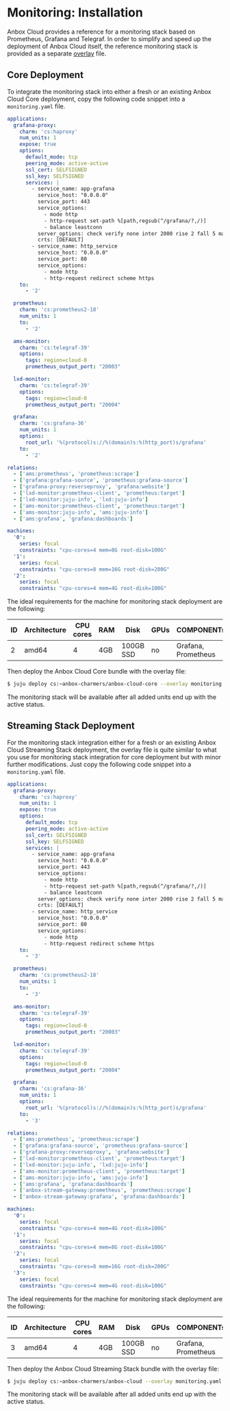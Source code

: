 # Monitoring: Installation

Anbox Cloud provides a reference for a monitoring stack based on Prometheus, Grafana and Telegraf. In order to simplify and speed up the deployment of Anbox Cloud itself, the reference monitoring stack is provided as a separate [overlay](https://juju.is/docs/charm-bundles#heading--overlay-bundles) file.

## Core Deployment

To integrate the monitoring stack into either a fresh or an existing Anbox Cloud Core deployment, copy the following code snippet into a `monitoring.yaml` file.

```yaml
applications:
  grafana-proxy:
    charm: 'cs:haproxy'
    num_units: 1
    expose: true
    options:
      default_mode: tcp
      peering_mode: active-active
      ssl_cert: SELFSIGNED
      ssl_key: SELFSIGNED
      services: |
        - service_name: app-grafana
          service_host: "0.0.0.0"
          service_port: 443
          service_options:
            - mode http
            - http-request set-path %[path,regsub(^/grafana/?,/)]
            - balance leastconn
          server_options: check verify none inter 2000 rise 2 fall 5 maxconn 4096
          crts: [DEFAULT]
        - service_name: http_service
          service_host: "0.0.0.0"
          service_port: 80
          service_options:
            - mode http
            - http-request redirect scheme https
    to:
      - '2'

  prometheus:
    charm: 'cs:prometheus2-18'
    num_units: 1
    to:
      - '2'

  ams-monitor:
    charm: 'cs:telegraf-39'
    options:
      tags: region=cloud-0
      prometheus_output_port: "20003"

  lxd-monitor:
    charm: 'cs:telegraf-39'
    options:
      tags: region=cloud-0
      prometheus_output_port: "20004"

  grafana:
    charm: 'cs:grafana-36'
    num_units: 1
    options:
      root_url: '%(protocol)s://%(domain)s:%(http_port)s/grafana'
    to:
      - '2'

relations:
  - ['ams:prometheus', 'prometheus:scrape']
  - ['grafana:grafana-source', 'prometheus:grafana-source']
  - ['grafana-proxy:reverseproxy', 'grafana:website']
  - ['lxd-monitor:prometheus-client', 'prometheus:target']
  - ['lxd-monitor:juju-info', 'lxd:juju-info']
  - ['ams-monitor:prometheus-client', 'prometheus:target']
  - ['ams-monitor:juju-info', 'ams:juju-info']
  - ['ams:grafana', 'grafana:dashboards']

machines:
  '0':
    series: focal
    constraints: "cpu-cores=4 mem=8G root-disk=100G"
  '1':
    series: focal
    constraints: "cpu-cores=8 mem=16G root-disk=200G"
  '2':
    series: focal
    constraints: "cpu-cores=4 mem=4G root-disk=100G"
```

The ideal requirements for the machine for monitoring stack deployment are the following:

ID | Architecture   | CPU cores | RAM  | Disk       | GPUs | COMPONENTs  |
---|----------------|-----------|------|------------|------|-------------|
2  | amd64          | 4         | 4GB  | 100GB SSD  | no   | Grafana, Prometheus |

Then deploy the Anbox Cloud Core bundle with the overlay file:

```bash
$ juju deploy cs:~anbox-charmers/anbox-cloud-core --overlay monitoring.yaml
```

The monitoring stack will be available after all added units end up with the active status.

## Streaming Stack Deployment

For the monitoring stack integration either for a fresh or an existing Anbox Cloud Streaming Stack deployment, the overlay file is quite similar to what you use for monitoring stack integration for core deployment but with minor further modifications. Just copy the following code snippet
into a `monitoring.yaml` file.

```yaml
applications:
  grafana-proxy:
    charm: 'cs:haproxy'
    num_units: 1
    expose: true
    options:
      default_mode: tcp
      peering_mode: active-active
      ssl_cert: SELFSIGNED
      ssl_key: SELFSIGNED
      services: |
        - service_name: app-grafana
          service_host: "0.0.0.0"
          service_port: 443
          service_options:
            - mode http
            - http-request set-path %[path,regsub(^/grafana/?,/)]
            - balance leastconn
          server_options: check verify none inter 2000 rise 2 fall 5 maxconn 4096
          crts: [DEFAULT]
        - service_name: http_service
          service_host: "0.0.0.0"
          service_port: 80
          service_options:
            - mode http
            - http-request redirect scheme https
    to:
      - '3'

  prometheus:
    charm: 'cs:prometheus2-18'
    num_units: 1
    to:
      - '3'

  ams-monitor:
    charm: 'cs:telegraf-39'
    options:
      tags: region=cloud-0
      prometheus_output_port: "20003"

  lxd-monitor:
    charm: 'cs:telegraf-39'
    options:
      tags: region=cloud-0
      prometheus_output_port: "20004"

  grafana:
    charm: 'cs:grafana-36'
    num_units: 1
    options:
      root_url: '%(protocol)s://%(domain)s:%(http_port)s/grafana'
    to:
      - '3'

relations:
  - ['ams:prometheus', 'prometheus:scrape']
  - ['grafana:grafana-source', 'prometheus:grafana-source']
  - ['grafana-proxy:reverseproxy', 'grafana:website']
  - ['lxd-monitor:prometheus-client', 'prometheus:target']
  - ['lxd-monitor:juju-info', 'lxd:juju-info']
  - ['ams-monitor:prometheus-client', 'prometheus:target']
  - ['ams-monitor:juju-info', 'ams:juju-info']
  - ['ams:grafana', 'grafana:dashboards']
  - ['anbox-stream-gateway:prometheus', 'prometheus:scrape']
  - ['anbox-stream-gateway:grafana', 'grafana:dashboards']

machines:
  '0':
    series: focal
    constraints: "cpu-cores=4 mem=4G root-disk=100G"
  '1':
    series: focal
    constraints: "cpu-cores=4 mem=8G root-disk=100G"
  '2':
    series: focal
    constraints: "cpu-cores=8 mem=16G root-disk=200G"
  '3':
    series: focal
    constraints: "cpu-cores=4 mem=4G root-disk=100G"
```

The ideal requirements for the machine for monitoring stack deployment are the following:

ID | Architecture   | CPU cores | RAM  | Disk       | GPUs | COMPONENTs |
---|----------------|-----------|------|------------|------|------------|
3  | amd64          | 4         | 4GB  | 100GB SSD  | no   | Grafana, Prometheus |

Then deploy the Anbox Cloud Streaming Stack bundle with the overlay file:

```bash
$ juju deploy cs:~anbox-charmers/anbox-cloud --overlay monitoring.yaml
```

The monitoring stack will be available after all added units end up with the active status.
